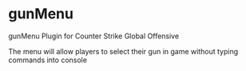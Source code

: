 # gunMenu
gunMenu Plugin for Counter Strike Global Offensive

The menu will allow players to select their gun in game without typing commands into console